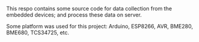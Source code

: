 This respo contains some source code for data collection from the embedded devices; and process these data on server.

Some platform was used for this project: Arduino, ESP8266, AVR, BME280, BME680, TCS34725, etc.
